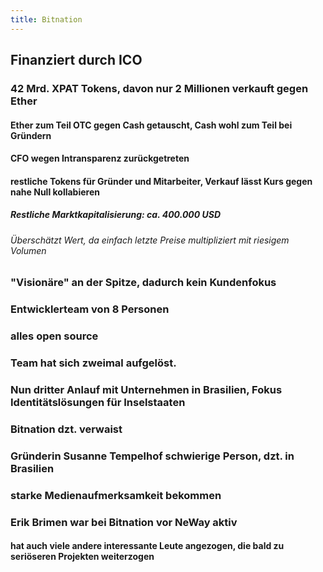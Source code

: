 ```yaml
---
title: Bitnation
---
```


## Finanziert durch ICO
### 42 Mrd. XPAT Tokens, davon nur 2 Millionen verkauft gegen Ether
#### Ether zum Teil OTC gegen Cash getauscht, Cash wohl zum Teil bei Gründern

#### CFO wegen Intransparenz zurückgetreten

#### restliche Tokens für Gründer und Mitarbeiter, Verkauf lässt Kurs gegen nahe Null kollabieren
##### Restliche Marktkapitalisierung: ca. 400.000 USD
###### Überschätzt Wert, da einfach letzte Preise multipliziert mit riesigem Volumen

### "Visionäre" an der Spitze, dadurch kein Kundenfokus

### Entwicklerteam von 8 Personen

### alles open source

### Team hat sich zweimal aufgelöst. 

### Nun dritter Anlauf mit Unternehmen in Brasilien, Fokus Identitätslösungen für Inselstaaten

### Bitnation dzt. verwaist

### Gründerin Susanne Tempelhof schwierige Person, dzt. in Brasilien

### starke Medienaufmerksamkeit bekommen

### Erik Brimen war bei Bitnation vor NeWay aktiv
#### hat auch viele andere interessante Leute angezogen, die bald zu seriöseren Projekten weiterzogen

### 
